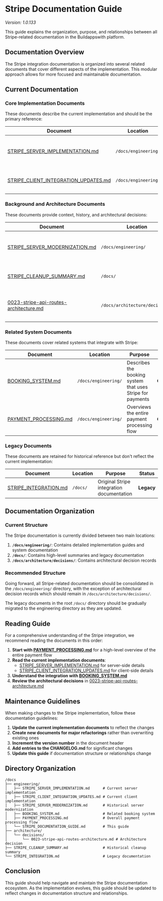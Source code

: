 # Stripe Documentation Guide

*Version: 1.0.133*

This guide explains the organization, purpose, and relationships between all Stripe-related documentation in the Buildappswith platform.

## Documentation Overview

The Stripe integration documentation is organized into several related documents that cover different aspects of the implementation. This modular approach allows for more focused and maintainable documentation.

## Current Documentation

### Core Implementation Documents

These documents describe the current implementation and should be the primary reference:

| Document | Location | Purpose | Status |
|----------|----------|---------|--------|
| [STRIPE_SERVER_IMPLEMENTATION.md](./STRIPE_SERVER_IMPLEMENTATION.md) | `/docs/engineering/` | Details the current server-side Stripe implementation | **Current (v1.0.133)** |
| [STRIPE_CLIENT_INTEGRATION_UPDATES.md](./STRIPE_CLIENT_INTEGRATION_UPDATES.md) | `/docs/engineering/` | Details the current client-side Stripe implementation | **Current (v1.0.133)** |

### Background and Architecture Documents

These documents provide context, history, and architectural decisions:

| Document | Location | Purpose | Status |
|----------|----------|---------|--------|
| [STRIPE_SERVER_MODERNIZATION.md](./STRIPE_SERVER_MODERNIZATION.md) | `/docs/engineering/` | Explains the modernization effort for server-side Stripe code | **Reference (v1.0.124)** |
| [STRIPE_CLEANUP_SUMMARY.md](../STRIPE_CLEANUP_SUMMARY.md) | `/docs/` | Summarizes the cleanup of Stripe API routes | **Reference (v1.0.110)** |
| [0023-stripe-api-routes-architecture.md](../architecture/decisions/0023-stripe-api-routes-architecture.md) | `/docs/architecture/decisions/` | Architecture decision record for Stripe API routes | **Current** |

### Related System Documents

These documents cover related systems that integrate with Stripe:

| Document | Location | Purpose | Status |
|----------|----------|---------|--------|
| [BOOKING_SYSTEM.md](./BOOKING_SYSTEM.md) | `/docs/engineering/` | Describes the booking system that uses Stripe for payments | **Current** |
| [PAYMENT_PROCESSING.md](./PAYMENT_PROCESSING.md) | `/docs/engineering/` | Overviews the entire payment processing flow | **Current** |

### Legacy Documents

These documents are retained for historical reference but don't reflect the current implementation:

| Document | Location | Purpose | Status |
|----------|----------|---------|--------|
| [STRIPE_INTEGRATION.md](../STRIPE_INTEGRATION.md) | `/docs/` | Original Stripe integration documentation | **Legacy** |

## Documentation Organization

### Current Structure

The Stripe documentation is currently divided between two main locations:

1. **`/docs/engineering/`**: Contains detailed implementation guides and system documentation
2. **`/docs/`**: Contains high-level summaries and legacy documentation
3. **`/docs/architecture/decisions/`**: Contains architectural decision records

### Recommended Structure

Going forward, all Stripe-related documentation should be consolidated in the `/docs/engineering/` directory, with the exception of architectural decision records which should remain in `/docs/architecture/decisions/`.

The legacy documents in the root `/docs/` directory should be gradually migrated to the engineering directory as they are updated.

## Reading Guide

For a comprehensive understanding of the Stripe integration, we recommend reading the documents in this order:

1. **Start with [PAYMENT_PROCESSING.md](./PAYMENT_PROCESSING.md)** for a high-level overview of the entire payment flow
2. **Read the current implementation documents**:
   - [STRIPE_SERVER_IMPLEMENTATION.md](./STRIPE_SERVER_IMPLEMENTATION.md) for server-side details
   - [STRIPE_CLIENT_INTEGRATION_UPDATES.md](./STRIPE_CLIENT_INTEGRATION_UPDATES.md) for client-side details
3. **Understand the integration with [BOOKING_SYSTEM.md](./BOOKING_SYSTEM.md)**
4. **Review the architectural decisions** in [0023-stripe-api-routes-architecture.md](../architecture/decisions/0023-stripe-api-routes-architecture.md)

## Maintenance Guidelines

When making changes to the Stripe implementation, follow these documentation guidelines:

1. **Update the current implementation documents** to reflect the changes
2. **Create new documents for major refactorings** rather than overwriting existing ones
3. **Increment the version number** in the document header
4. **Add entries to the CHANGELOG.md** for significant changes
5. **Update this guide** if documentation structure or relationships change

## Directory Organization

```
/docs
├── engineering/
│   ├── STRIPE_SERVER_IMPLEMENTATION.md      # Current server implementation
│   ├── STRIPE_CLIENT_INTEGRATION_UPDATES.md # Current client implementation
│   ├── STRIPE_SERVER_MODERNIZATION.md       # Historical server modernization
│   ├── BOOKING_SYSTEM.md                    # Related booking system
│   ├── PAYMENT_PROCESSING.md                # Overall payment processing flow
│   └── STRIPE_DOCUMENTATION_GUIDE.md        # This guide
├── architecture/
│   └── decisions/
│       └── 0023-stripe-api-routes-architecture.md # Architecture decision
├── STRIPE_CLEANUP_SUMMARY.md                # Historical cleanup summary
└── STRIPE_INTEGRATION.md                    # Legacy documentation
```

## Conclusion

This guide should help navigate and maintain the Stripe documentation ecosystem. As the implementation evolves, this guide should be updated to reflect changes in documentation structure and relationships.
